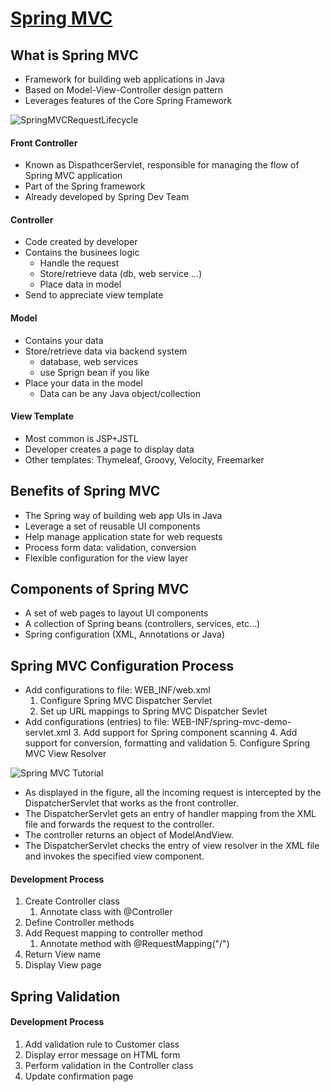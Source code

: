 # [Spring MVC](https://docs.spring.io/spring-framework/docs/3.2.x/spring-framework-reference/html/mvc.html)

## What is Spring MVC

* Framework for building web applications in Java
* Based on Model-View-Controller design pattern
* Leverages features of the Core Spring Framework

![SpringMVCRequestLifecycle](/Users/luke/github-workplace/ADT_Algo_Exercises/common/SpringMVCRequestLifecycle.png)

#### Front Controller

* Known as DispathcerServlet, responsible for managing the flow of Spring MVC application
* Part of the Spring framework
* Already developed by Spring Dev Team

#### Controller

* Code created by developer
* Contains the businees logic
  * Handle the request
  * Store/retrieve data (db, web service ...)
  * Place data in model
* Send to appreciate view template

#### Model

* Contains your data
* Store/retrieve data via backend system
  * database, web services 
  * use Sprign bean if you like
* Place your data in the model
  * Data can be any Java object/collection

#### View Template

* Most common is JSP+JSTL
* Developer creates a page to display data
* Other templates: Thymeleaf, Groovy, Velocity, Freemarker

## Benefits of Spring MVC

* The Spring way of building web app UIs in Java
* Leverage a set of reusable UI components
* Help manage application state for web requests
* Process form data: validation, conversion
* Flexible configuration for the view layer

## Components of Spring MVC

* A set of web pages to layout UI components
* A collection of Spring beans (controllers, services, etc...)
* Spring configuration (XML, Annotations or Java)

## Spring MVC Configuration Process

* Add configurations to file: WEB_INF/web.xml
  1. Configure Spring MVC Dispatcher Servlet
  2. Set up URL mappings to Spring MVC Dispatcher Sevlet
* Add configurations (entries) to file: WEB-INF/spring-mvc-demo-servlet.xml
  3. Add support for Spring component scanning
  4. Add support for conversion, formatting and validation
  5. Configure Spring MVC View Resolver

![Spring MVC Tutorial](https://static.javatpoint.com/sppages/images/flow-of-spring-web-mvc.png)

- As displayed in the figure, all the incoming request is intercepted by the DispatcherServlet that works as the front controller.
- The DispatcherServlet gets an entry of handler mapping from the XML file and forwards the request to the controller.
- The controller returns an object of ModelAndView.
- The DispatcherServlet checks the entry of view resolver in the XML file and invokes the specified view component.

#### Development Process

1. Create Controller class
   1. Annotate class with @Controller
2. Define Controller methods
3. Add Request mapping to controller method
   1. Annotate method with @RequestMapping("/")
4. Return View name
5. Display View page

## Spring Validation

#### Development Process

1. Add validation rule to Customer class
2. Display error message on HTML form
3. Perform validation in the Controller class
4. Update confirmation page